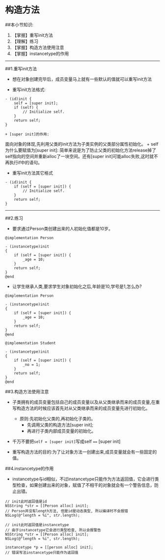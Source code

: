 # 构造方法
##本小节知识:
1. 【掌握】重写init方法
2. 【理解】练习
3. 【掌握】构造方法使用注意
4. 【掌握】instancetype的作用

---


##1.重写init方法
- 想在对象创建完毕后，成员变量马上就有一些默认的值就可以重写init方法

- 重写init方法格式:

```objc
- (id)init {
    self = [super init];
    if (self) {
        // Initialize self.
    }
    return self;
}

```


    + [super init]的作用:
面向对象的体现,先利用父类的init方法为子类实例的父类部分属性初始化。
    + self 为什么要赋值为[super init]:
简单来说是为了防止父类的初始化方法release掉了self指向的空间并重新alloc了一块空间。还有[super init]可能alloc失败,这时就不再执行if中的语句。

- 重写init方法其它格式

```objc
- (id)init {
    if (self = [super init]) {
        // Initialize self.
    }
    return self;
}
```
---

##2.练习
- 要求通过Person类创建出来的人初始化值都是10岁。

```objc
@implementation Person

- (instancetype)init
{
    if (self = [super init]) {
        _age = 10;
    }
    return self;
}
@end
```

- 让学生继承人类,要求学生对象初始化之后,年龄是10,学号是1,怎么办?

```objc
@implementation Person

- (instancetype)init
{
    if (self = [super init]) {
        _age = 10;
    }
    return self;
}
@end

@implementation Student

- (instancetype)init
{
    if (self = [super init]) {
        _no = 1;
    }
    return self;
}
@end
```



##3.构造方法使用注意
- 子类拥有的成员变量包括自己的成员变量以及从父类继承而来的成员变量,在重写构造方法的时候应该首先对从父类继承而来的成员变量先进行初始化。
    + 原则:先初始化父类的,再初始化子类的。
        * 先调用父类的构造方法[super init];
        * 再进行子类内部成员变量的初始化。
- 千万不要把`self = [super init]`写成self `==` [super init]

- 重写构造方法的目的:为了让对象方法一创建出来,成员变量就会有一些固定的值。



##4.instancetype的作用
- instancetype与id相似，不过instancetype只能作为方法返回值，它会进行类型检查，如果创建出来的对象，赋值了不相干的对象就会有一个警告信息，防止出错。

```objc
// init此时返回值是id
NSString *str = [[Person alloc] init];
// Person并没有length方法, 但是id是动态类型, 所以编译时不会报错
NSLog(@"length = %i", str.length);
```



```objc
// init此时返回值是instancetype
// 由于instancetype它会进行类型检查, 所以会报警告
NSString *str = [[Person alloc] init];
NSLog(@"length = %i", str.length);
```



```objc
instancetype *p = [[person alloc] init];
// 错误写法instancetype只能作为返回值
```


